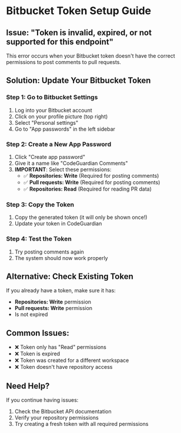 # Bitbucket Token Setup Guide

## Issue: "Token is invalid, expired, or not supported for this endpoint"

This error occurs when your Bitbucket token doesn't have the correct permissions to post comments to pull requests.

## Solution: Update Your Bitbucket Token

### Step 1: Go to Bitbucket Settings
1. Log into your Bitbucket account
2. Click on your profile picture (top right)
3. Select "Personal settings"
4. Go to "App passwords" in the left sidebar

### Step 2: Create a New App Password
1. Click "Create app password"
2. Give it a name like "CodeGuardian Comments"
3. **IMPORTANT**: Select these permissions:
   - ✅ **Repositories: Write** (Required for posting comments)
   - ✅ **Pull requests: Write** (Required for posting comments)
   - ✅ **Repositories: Read** (Required for reading PR data)

### Step 3: Copy the Token
1. Copy the generated token (it will only be shown once!)
2. Update your token in CodeGuardian

### Step 4: Test the Token
1. Try posting comments again
2. The system should now work properly

## Alternative: Check Existing Token
If you already have a token, make sure it has:
- **Repositories: Write** permission
- **Pull requests: Write** permission
- Is not expired

## Common Issues:
- ❌ Token only has "Read" permissions
- ❌ Token is expired
- ❌ Token was created for a different workspace
- ❌ Token doesn't have repository access

## Need Help?
If you continue having issues:
1. Check the Bitbucket API documentation
2. Verify your repository permissions
3. Try creating a fresh token with all required permissions
